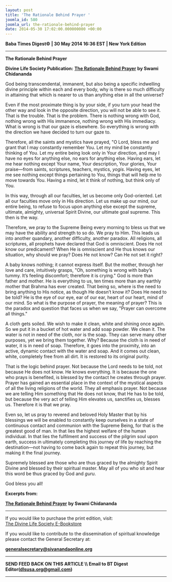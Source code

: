 ```yaml
---
layout: post
title: 'The Rationale Behind Prayer '
joomla_id: 580
joomla_url: the-rationale-behind-prayer
date: 2014-05-30 17:02:00.000000000 +00:00
---
```

  










**Baba Times Digest© | 30 May 2014 16:36 EST | New York Edition**

* * *  

 **The Rationale Behind Prayer**



**Divine Life Society Publication:** [**The Rationale Behind Prayer**](http://www.dlshq.org/messages/prayer_rationale.htm) **by Swami Chidananda**

God being transcendental, immanent, but also being a specific indwelling divine principle within each and every body, why is there so much difficulty in attaining that which is nearer to us than anything else in all the universe?

Even if the most proximate thing is by your side, if you turn your head the other way and look in the opposite direction, you will not be able to see it. That is the trouble. That is the problem. There is nothing wrong with God, nothing wrong with His immanence, nothing wrong with His immediacy. What is wrong is that our gaze is elsewhere. So everything is wrong with the direction we have decided to turn our gaze to.

Therefore, all the saints and mystics have prayed, "O Lord, bless me and grant that I may constantly remember You. Let my mind be constantly thinking of You. Let my entire being look only in Your direction, and may I have no eyes for anything else, no ears for anything else. Having ears, let me hear nothing except Your name, Your description, Your glories, Your praise—from saints, scriptures, teachers, mystics, _yogis_. Having eyes, let me see nothing except things pertaining to You, things that will help me to move towards You. Having a mind, let it think of nothing, but think only of You.

In this way, through all our faculties, let us become only God-oriented. Let all our faculties move only in His direction. Let us make up our mind, our entire being, to refuse to focus upon anything else except the supreme, ultimate, almighty, universal Spirit Divine, our ultimate goal supreme. This then is the way.

Therefore, we pray to the Supreme Being every morning to bless us that we may have the ability and strength to so do. We pray to Him. This leads us into another quandary, another difficulty, another paradox. All religions, all scriptures, all prophets have declared that God is omniscient. Does He not know our predicament? When He is omniscient and He thus knows our situation, why should we pray? Does He not know? Can He not set it right?

A baby knows nothing; it cannot express itself. But the mother, through her love and care, intuitively grasps, "Oh, something is wrong with baby’s tummy. It’s feeling discomfort; therefore it is crying." God is more than father and mother. He is everything to us, ten times more than any earthly mother that Brahma has ever created. That being so, where is the need to bring anything to His notice, as though He doesn’t know it? Does He need to be told? He is the eye of our eye, ear of our ear, heart of our heart, mind of our mind. So what is the purpose of prayer, the meaning of prayer? This is the paradox and question that faces us when we say, "Prayer can overcome all things."

A cloth gets soiled. We wish to make it clean, white and shining once again. So we put it in a bucket of hot water and add soap powder. We clean it. The water is not in need of the cloth, nor is the soap. They can serve many other purposes, yet we bring them together. Why? Because the cloth is in need of water, it is in need of soap. Therefore, it goes into the proximity, into an active, dynamic contact with the water and soap. And it comes out clean, white, completely free from all dirt. It is restored to its original purity.

That is the logic behind prayer. Not because the Lord needs to be told, not because He does not know. He knows everything. It is because the one who prays is benefited, is blessed by the contact he creates through prayer. Prayer has gained an essential place in the context of the mystical aspects of all the living religions of the world. They all emphasis prayer. Not because we are telling Him something that He does not know, that He has to be told, but because the very act of telling Him elevates us, sanctifies us, blesses us. Therefore it is that we pray.

Even so, let us pray to revered and beloved Holy Master that by his blessings we will be enabled to constantly keep ourselves in a state of continuous contact and communion with the Supreme Being, for that is the greatest good of man. In that lies the highest welfare of the human individual. In that lies the fulfilment and success of the pilgrim soul upon earth, success in ultimately completing this journey of life by reaching the destination—not having to come back again to repeat this journey, but making it the final journey.

Supremely blessed are those who are thus graced by the almighty Spirit Divine and blessed by their spiritual master. May all of you who sit and hear this word be thus graced by God and _guru_.

God bless you all!
  

**Excerpts from:**

[**The Rationale Behind Prayer**](http://www.dlshq.org/messages/prayer_rationale.htm) **by Swami Chidananda**





* * *  












If you would like to purchase the print edition, visit:   
[The Divine Life Society E-Bookstore](http://www.dlshq.org/download/download.htm)

If you would like to contribute to the dissemination of spiritual knowledge please contact the General Secretary at:

[**generalsecretary@sivanandaonline.org**](mailto:generalsecretary@sivanandaonline.org?subject=Contribution%20to%20Dissemination%20of%20Spiritual%20Knowledge)

* * *

**SEND FEED BACK ON THIS ARTICLE \\\ Email to BT Digest Editor[](mailto:dlsusa.org@gmail.com?subject=DLS%20Posts)(dlsusa.org@gmail.com)**

* * *

  
